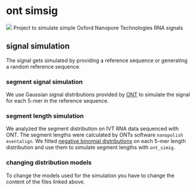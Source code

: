 # ont simsig
[![](https://anaconda.org/jannessp/ont-simsig/badges/version.svg)](https://anaconda.org/jannessp/ont-simsig)
Project to simulate simple Oxford Nanopore Technologies RNA signals

## signal simulation

The signal gets simulated by providing a reference sequence or generating a random reference sequence.

### segment signal simulation

We use Gaussian signal distributions provided by [ONT](data\template_median69pA.model) to simulate the signal for each 5-mer in the reference sequence.

### segment length simulation

We analyzed the segment distribution on IVT RNA data sequenced with ONT. The segment lengths were calculated by ONTs software ```nanopolish eventalign```. We fitted [negative binomial distributions](data\kmer_nbin.csv) on each 5-mer length distribution and use them to simulate segment lengths with ```ont_simig```.

### changing distribution models

To change the models used for the simulation you have to change the content of the files linked above.
